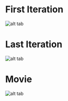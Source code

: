 # First Iteration

![alt tab](https://user-images.githubusercontent.com/26437161/27387664-a10333cc-5699-11e7-964f-cb15fff0977e.png)

# Last Iteration

![alt tab](https://user-images.githubusercontent.com/26437161/27387665-a103cbe8-5699-11e7-8fc9-48c803ff3176.png)

# Movie

![alt tab](https://user-images.githubusercontent.com/26437161/27387666-a10a1124-5699-11e7-9078-6aaec62f50df.gif)
